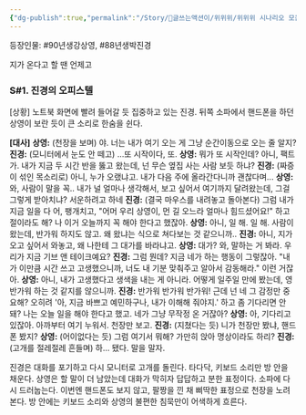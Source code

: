 ```yaml
---
{"dg-publish":true,"permalink":"/Story/🚂글쓰는액션이/위위위/위위위 시나리오 모음/07.내가 이만큼 해주는데, 이 정도 반응은 해줘야지/"}
---
```


등장인물: #90년생강상영, #88년생박진경

지가 온다고 할 땐 언제고
### **S#1. 진경의 오피스텔**
[상황]
노트북 화면에 빨려 들어갈 듯 집중하고 있는 진경. 뒤쪽 소파에서 핸드폰을 하던 상영이 보란 듯이 큰 소리로 한숨을 쉰다.

**[대사]**
**상영:** (천장을 보며) 야. 너는 내가 여기 오는 게 그냥 순간이동으로 오는 줄 알지?
**진경:** (모니터에서 눈도 안 떼고) …또 시작이다, 또.
**상영:** 뭐가 또 시작인데? 아니, 팩트가. 내가 지금 두 시간 반을 뚫고 왔는데, 넌 무슨 옆집 사는 사람 보듯 하냐?
**진경:** (짜증이 섞인 목소리로) 아니, 누가 오랬냐고. 내가 다음 주에 올라간다니까 괜찮다며...
**상영:** 와, 사람이 말을 꼭.. 내가 널 얼마나 생각해서, 보고 싶어서 여기까지 달려왔는데, 그걸 그렇게 받아치냐? 서운하려고 하네
**진경:** (결국 마우스를 내려놓고 돌아본다) 그럼 내가 지금 일을 다 어, 팽개치고, "어머 우리 상영이, 먼 길 오느라 얼마나 힘드셨어요!" 하고 절이라도 해? 나 이거 오늘까지 꼭 해야 한다고 했잖아.
**상영:** 아니, 일 해. 일 해. 사람이 왔는데, 반가워 하지도 않고. 왜 왔냐는 식으로 쳐다보는 것 같으니까..
**진경:** 아니, 지가 오고 싶어서 와놓고, 왜 나한테 그 대가를 바라냐고.
**상영:** 대가? 와, 말하는 거 봐라. 우리가 지금 기브 앤 테이크예요?
**진경:** 그럼 뭔데? 지금 네가 하는 행동이 그렇잖아. "내가 이만큼 시간 쓰고 고생했으니까, 너도 내 기분 맞춰주고 알아서 감동해라." 이런 거잖아.
**상영:** 아니, 내가 고생했다고 생색을 내는 게 아니라. 어떻게 일주일 만에 봤는데, 영 반가워 하는 것 같지를 않으니까.
**진경:** 반가워 반가워 반가워! 근데 넌 네 그 감정만 중요해? 오히려 '아, 지금 바쁘고 예민하구나, 내가 이해해 줘야지.' 하고 좀 기다리면 안돼? 나는 오늘 일을 해야 한다고 했고. 네가 그냥 무작정 온 거잖아?
**상영:** 아, 기다리고 있잖아. 아까부터 여기 누워서. 천장만 보고. 
**진경:** (지쳤다는 듯) 니가 천장만 봤냐, 핸드폰 봤지?
**상영:** (어이없다는 듯) 그럼 여기서 뭐해? 가만히 앉아 명상이라도 하리?
**진경:** (고개를 절레절레 흔들며) 하… 됐다. 말을 말자. 

진경은 대화를 포기하고 다시 모니터로 고개를 돌린다. 타다닥, 키보드 소리만 방 안을 채운다. 상영은 할 말이 더 남았는데 대화가 막히자 답답하고 분한 표정이다. 소파에 다시 드러눕는다. 이번엔 핸드폰도 보지 않고, 팔짱을 낀 채 삐딱한 표정으로 천장을 노려본다. 방 안에는 키보드 소리와 상영의 불편한 침묵만이 어색하게 흐른다.